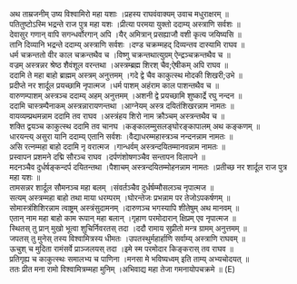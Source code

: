 

  
अथ ताम्रजनीम् उष्य विश्वामिरो महा यशाः ।प्रहस्य राघवंवाक्यम् उवाच मधुराक्षरम्  ॥   
पतितुष्टोऽस्मि भद्रन्ते राज पुत्र महा यशः ।प्रीत्या परमया युक्तो ददाम्य् अस्त्राणि सर्वशः  ॥   
देवासुर गणान् वापि सगन्धर्वोरगान् अपि ।यैर् अमित्रान् प्रसह्याजौ वशी कृत्य जयिष्यसि  ॥   
तानि दिव्यानि भद्रन्ते ददाम्य् अस्त्राणि सर्वशः ।दण्ड चक्रम्महद् दिव्यन्तव दास्यामि राघव  ॥   
धर्म चक्रन्ततो वीर काल चक्रन्तथैव च ।विष्णु चक्रन्तथात्युग्रम् ऐन्द्रञ्चक्रन्तथैव च  ॥   
वज्रम् अस्त्रन्नर श्रेष्ठ शैवंशूल वरन्तथा ।अस्त्रम्ब्रह्म शिरश् चैव;ऐषीकम् अपि राघव  ॥   
ददामि ते महा बाहो ब्राह्मम् अस्त्रम् अनुत्तमम् ।गदे द्वे चैव काकुत्स्थ मोदकी शिखरी;उभे  ॥   
प्रदीप्ते नर शार्दूल प्रयच्छामि नृपात्मज ।धर्म पाशम् अहंराम काल पाशन्तथैव च  ॥   
वारुणम्पाशम् अस्त्रञ्च ददाम्य् अहम् अनुत्तमम् ।अशनी द्वे प्रयच्छामि शुष्कार्द्रे रघु नन्दन  ॥   
ददामि चास्त्रम्पैनाकम् अस्त्रन्नारायणन्तथा ।आग्नेयम् अस्त्र दयितंशिखरन्नाम नामतः  ॥   
वायव्यम्प्रथमन्नाम ददामि तव राघव ।अस्त्रंहय शिरो नाम क्रौञ्चम् अस्त्रन्तथैव च  ॥   
शक्ति द्वयञ्च काकुत्स्थ ददामि तव चानघ ।कङ्कालम्मुसलङ्घोरङ्कापालम् अथ कङ्कणम्  ॥   
धारयन्त्य् असुरा यानि ददाम्य् एतानि सर्वशः ।वैद्याधरम्महास्त्रञ्च नन्दनन्नाम नामतः  ॥   
असि रत्नम्महा बाहो ददामि नृ वरात्मज ।गान्धर्वम् अस्त्रन्दयितम्मानवन्नाम नामतः  ॥   
प्रस्वापन प्रशमने दद्मि सौरञ्च राघव ।दर्पणंशोषणञ्चैव सन्तापन विलापने  ॥   
मदनञ्चैव दुर्धर्षङ्कन्दर्प दयितन्तथा ।पैशाचम् अस्त्रन्दयितम्मोहनन्नाम नामतः ।प्रतीच्छ नर शार्दूल राज पुत्र महा यशः  ॥   
तामसन्नर शार्दूल सौमनञ्च महा बलम् ।संवर्तञ्चैव दुर्धर्षम्मौसलञ्च नृपात्मज  ॥   
सत्यम् अस्त्रम्महा बाहो तथा माया धरम्परम् ।घोरन्तेजः प्रभन्नाम पर तेजोऽपकर्षणम्  ॥   
सोमास्त्रंशिशिरन्नाम त्वाष्ट्रम् अस्त्रंसुदामनम् ।दारुणञ्च भगस्यापि शीतेषुम् अथ मानवम्  ॥   
एतान् नाम महा बाहो काम रूपान् महा बलान् ।गृहाण परमोदारान् क्षिप्रम् एव नृपात्मज  ॥   
स्थितस् तु प्रान् मुखो भूत्वा शुचिर्निवरतस् तदा ।ददौ रामाय सुप्रीतो मन्त्र ग्रामम् अनुत्तमम्  ॥   
जपतस् तु मुनेस् तस्य विश्वामित्रस्य धीमतः ।उपतस्थुर्महार्हाणि सर्वाम्य् अस्त्राणि राघवम्  ॥   
ऊचुश् च मुदिता रामंसर्वे प्राञ्जलयस् तदा ।इमे स्म परमोदार किङ्करास् तव राघव  ॥   
प्रतिगृह्य च काकुत्स्थः समालभ्य च पाणिना ।मनसा मे भविष्यध्वम् इति ताम्य् अभ्यचोदयत्  ॥   
ततः प्रीत मना रामो विश्वामित्रम्महा मुनिम् ।अभिवाद्य महा तेजा गमनायोपचक्रमे  ॥ (E)  
